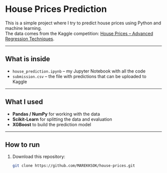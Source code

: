 # House Prices Prediction

This is a simple project where I try to predict house prices using Python and machine learning.  
The data comes from the Kaggle competition: [House Prices – Advanced Regression Techniques](https://www.kaggle.com/competitions/house-prices-advanced-regression-techniques).

---

## What is inside
- `house_prediction.ipynb` – my Jupyter Notebook with all the code
- `submission.csv` – the file with predictions that can be uploaded to Kaggle

---

## What I used
- **Pandas / NumPy** for working with the data
- **Scikit-Learn** for splitting the data and evaluation
- **XGBoost** to build the prediction model

---

## How to run
1. Download this repository:
   ```bash
   git clone https://github.com/MAREKKSOK/house-prices.git
